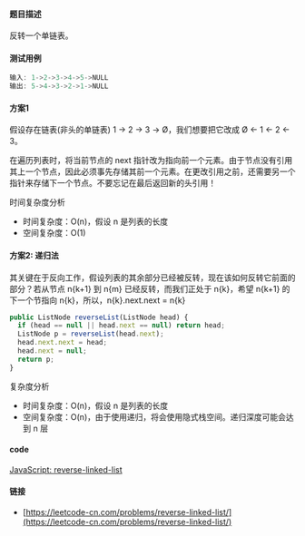 #### 题目描述
反转一个单链表。

#### 测试用例
```js
输入: 1->2->3->4->5->NULL
输出: 5->4->3->2->1->NULL
```

#### 方案1
假设存在链表(非头的单链表) 1 → 2 → 3 → Ø，我们想要把它改成 Ø ← 1 ← 2 ← 3。

在遍历列表时，将当前节点的 next 指针改为指向前一个元素。由于节点没有引用其上一个节点，因此必须事先存储其前一个元素。在更改引用之前，还需要另一个指针来存储下一个节点。不要忘记在最后返回新的头引用！

时间复杂度分析
- 时间复杂度：O(n)，假设 n 是列表的长度
- 空间复杂度：O(1)

#### 方案2: 递归法
其关键在于反向工作，假设列表的其余部分已经被反转，现在该如何反转它前面的部分？若从节点 n{k+1} 到 n{m} 已经反转，而我们正处于 n{k}，希望 n{k+1} 的下一个节指向 n{k}，所以，n{k}.next.next = n{k}
​
```js
public ListNode reverseList(ListNode head) {
  if (head == null || head.next == null) return head;
  ListNode p = reverseList(head.next);
  head.next.next = head;
  head.next = null;
  return p;
}
```

复杂度分析
- 时间复杂度：O(n)，假设 n 是列表的长度
- 空间复杂度：O(n)，由于使用递归，将会使用隐式栈空间。递归深度可能会达到 n 层

#### code
[JavaScript: reverse-linked-list](../code/JavaScript/reverse-linked-list.js)

#### 链接
- [https://leetcode-cn.com/problems/reverse-linked-list/](https://leetcode-cn.com/problems/reverse-linked-list/)
